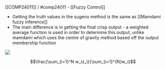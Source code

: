 [[COMP24011]] / #comp24011 - [[Fuzzy Control]]

- Getting the truth values in the sugeno method is the same as [[Mamdami fuzzy inference]]
- The main difference is in getting the final crisp output - a weighted average function is used in order to determine this output, unlike mamdami which uses the centre of gravity method based off the output membership function

![](https://i.imgur.com/oyXnPgL.png)


$$\frac{\sum_{i=1}^N w_iz_i}{\sum_{i=1}^{N}w_i}$$